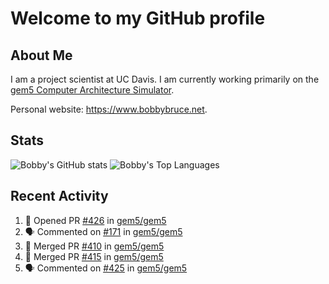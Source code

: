 # Welcome to my GitHub profile

## About Me

I am a project scientist at UC Davis. I am currently working primarily on the [gem5 Computer Architecture Simulator](https://github.com/gem5).

Personal website: <https://www.bobbybruce.net>.

## Stats

![Bobby's GitHub stats](https://github-readme-stats.vercel.app/api?username=bobbyrbruce&show_icons=true&theme=responsive&include_all_commits=true&count_private=true&show=reviews&disable_animations=true)
![Bobby's Top Languages ](https://github-readme-stats.vercel.app/api/top-langs/?username=bobbyrbruce&layout=compact&theme=responsive&count_private=true&langs_count=10&disable_animations=true)

## Recent Activity

<!--START_SECTION:activity-->
1. 💪 Opened PR [#426](https://github.com/gem5/gem5/pull/426) in [gem5/gem5](https://github.com/gem5/gem5)
2. 🗣 Commented on [#171](https://github.com/gem5/gem5/pull/171#issuecomment-1753926599) in [gem5/gem5](https://github.com/gem5/gem5)
3. 🎉 Merged PR [#410](https://github.com/gem5/gem5/pull/410) in [gem5/gem5](https://github.com/gem5/gem5)
4. 🎉 Merged PR [#415](https://github.com/gem5/gem5/pull/415) in [gem5/gem5](https://github.com/gem5/gem5)
5. 🗣 Commented on [#425](https://github.com/gem5/gem5/pull/425#issuecomment-1753867488) in [gem5/gem5](https://github.com/gem5/gem5)
<!--END_SECTION:activity-->
